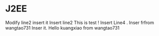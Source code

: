 # J2EE

Modify line2 insert it 
Insert line2 This is test !
Insert Line4 . Inser frfrom wangtao731
Inser it.
Hello kuangxiao  from wangtao731

